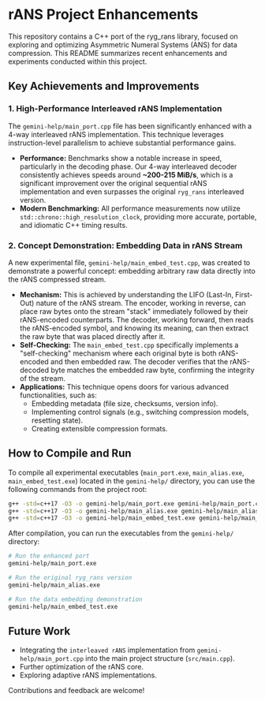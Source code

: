 # rANS Project Enhancements

This repository contains a C++ port of the ryg_rans library, focused on exploring and optimizing Asymmetric Numeral Systems (ANS) for data compression. This README summarizes recent enhancements and experiments conducted within this project.

## Key Achievements and Improvements

### 1. High-Performance Interleaved rANS Implementation

The `gemini-help/main_port.cpp` file has been significantly enhanced with a 4-way interleaved rANS implementation. This technique leverages instruction-level parallelism to achieve substantial performance gains.

*   **Performance:** Benchmarks show a notable increase in speed, particularly in the decoding phase. Our 4-way interleaved decoder consistently achieves speeds around **~200-215 MiB/s**, which is a significant improvement over the original sequential rANS implementation and even surpasses the original `ryg_rans` interleaved version.
*   **Modern Benchmarking:** All performance measurements now utilize `std::chrono::high_resolution_clock`, providing more accurate, portable, and idiomatic C++ timing results.

### 2. Concept Demonstration: Embedding Data in rANS Stream

A new experimental file, `gemini-help/main_embed_test.cpp`, was created to demonstrate a powerful concept: embedding arbitrary raw data directly into the rANS compressed stream.

*   **Mechanism:** This is achieved by understanding the LIFO (Last-In, First-Out) nature of the rANS stream. The encoder, working in reverse, can place raw bytes onto the stream "stack" immediately followed by their rANS-encoded counterparts. The decoder, working forward, then reads the rANS-encoded symbol, and knowing its meaning, can then extract the raw byte that was placed directly after it.
*   **Self-Checking:** The `main_embed_test.cpp` specifically implements a "self-checking" mechanism where each original byte is both rANS-encoded and then embedded raw. The decoder verifies that the rANS-decoded byte matches the embedded raw byte, confirming the integrity of the stream.
*   **Applications:** This technique opens doors for various advanced functionalities, such as:
    *   Embedding metadata (file size, checksums, version info).
    *   Implementing control signals (e.g., switching compression models, resetting state).
    *   Creating extensible compression formats.

## How to Compile and Run

To compile all experimental executables (`main_port.exe`, `main_alias.exe`, `main_embed_test.exe`) located in the `gemini-help/` directory, you can use the following commands from the project root:

```bash
g++ -std=c++17 -O3 -o gemini-help/main_port.exe gemini-help/main_port.cpp
g++ -std=c++17 -O3 -o gemini-help/main_alias.exe gemini-help/main_alias.cpp
g++ -std=c++17 -O3 -o gemini-help/main_embed_test.exe gemini-help/main_embed_test.cpp
```

After compilation, you can run the executables from the `gemini-help/` directory:

```bash
# Run the enhanced port
gemini-help/main_port.exe

# Run the original ryg_rans version
gemini-help/main_alias.exe

# Run the data embedding demonstration
gemini-help/main_embed_test.exe
```

## Future Work

*   Integrating the `interleaved rANS` implementation from `gemini-help/main_port.cpp` into the main project structure (`src/main.cpp`).
*   Further optimization of the rANS core.
*   Exploring adaptive rANS implementations.

Contributions and feedback are welcome!
